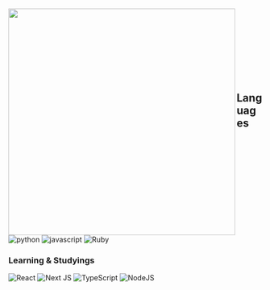 
<a href="https://github.com/YutaHoshino414"><br/>
  <img align="left" src="https://github-readme-stats.vercel.app/api?username=YutaHoshino414&count_private=true&theme=react" width="450" />
</a>
<br/><br/><br/><br/><br/><br/><br/><br/>

## Languages
![python](https://img.shields.io/badge/-Python-ffee00.svg?logo=python&style=for-the-badge)
![javascript](https://img.shields.io/badge/-Javascript-141414.svg?logo=javascript&style=for-the-badge)
![Ruby](https://img.shields.io/badge/ruby-%23CC342D.svg?style=for-the-badge&logo=ruby&logoColor=white)

### Learning & Studyings
![React](https://img.shields.io/badge/react-%2320232a.svg?style=for-the-badge&logo=react&logoColor=%2361DAFB)
![Next JS](https://img.shields.io/badge/Next-black?style=for-the-badge&logo=next.js&logoColor=white)
![TypeScript](https://img.shields.io/badge/typescript-%23007ACC.svg?style=for-the-badge&logo=typescript&logoColor=white)
![NodeJS](https://img.shields.io/badge/node.js-6DA55F?style=for-the-badge&logo=node.js&logoColor=white)
